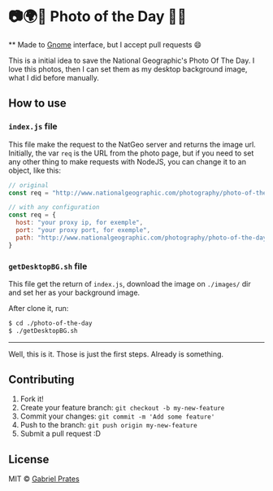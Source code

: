 # :camera::earth_africa::blowfish: Photo of the Day :sunrise_over_mountains::date:

** Made to [Gnome](https://www.gnome.org/) interface, but I accept pull requests :smile:

This is a initial idea to save the National Geographic's Photo Of The Day. I love this photos, then I can set them as my desktop background image, what I did before manually.


## How to use

### `index.js` file

This file make the request to the NatGeo server and returns the image url. Initially, the var `req` is the URL from the photo page, but if you need to set any other thing to make requests with NodeJS, you can change it to an object, like this:

```js
// original
const req = "http://www.nationalgeographic.com/photography/photo-of-the-day/";

// with any configuration
const req = {
  host: "your proxy ip, for exemple",
  port: "your proxy port, for exemple",
  path: "http://www.nationalgeographic.com/photography/photo-of-the-day/"
}
```

### `getDesktopBG.sh` file

This file get the return of `index.js`, download the image on `./images/` dir and set her as your background image.

After clone it, run:

```sh
$ cd ./photo-of-the-day
$ ./getDesktopBG.sh
```

---

Well, this is it. Those is just the first steps. Already is something.

## Contributing

1. Fork it!
2. Create your feature branch: `git checkout -b my-new-feature`
3. Commit your changes: `git commit -m 'Add some feature'`
4. Push to the branch: `git push origin my-new-feature`
5. Submit a pull request :D

## License

MIT © [Gabriel Prates](http://gabrielprates.com)
